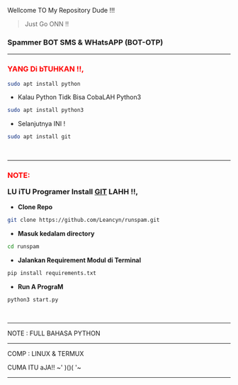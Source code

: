 Wellcome TO My Repository Dude !!!
> Just Go ONN !!
### Spammer BOT SMS & WHatsAPP (BOT-OTP)
___________________________________

### <p style="color:red">YANG Di bTUHKAN !!,</p>

```sh
sudo apt install python 
```
-  Kalau Python Tidk Bisa CobaLAH Python3 
```sh
sudo apt install python3
```
- Selanjutnya INI !
```sh
sudo apt install git
```
<br>



___________________________________

### <p style="color:red">NOTE:</p> LU iTU Programer Install [GIT](https://git-scm.com/downloads)  LAHH !!,

- **Clone Repo**
```bash
git clone https://github.com/Leancyn/runspam.git
```
- **Masuk kedalam directory**
```sh
cd runspam
```
- **Jalankan Requirement Modul di Terminal**
```sh
pip install requirements.txt
```
- **Run A PrograM**
```bash
python3 start.py
```
<br>

___________________________________

NOTE : FULL BAHASA PYTHON

___________________________________

COMP : LINUX & TERMUX 

CUMA ITU aJA!!   ~' )()( '~
___________________________________
